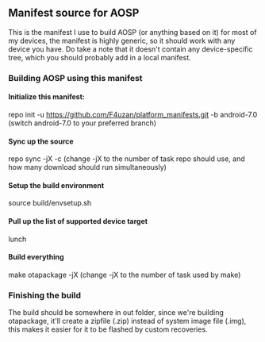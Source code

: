 ## Manifest source for AOSP

This is the manifest I use to build AOSP (or anything based on it) for most of my devices, the manifest is highly generic, so it should work with any device you have. Do take a note that it doesn't contain any device-specific tree, which you should probably add in a local manifest.

### Building AOSP using this manifest

#### Initialize this manifest:
repo init -u https://github.com/F4uzan/platform_manifests.git -b android-7.0 (switch android-7.0 to your preferred branch)

#### Sync up the source
repo sync -jX -c (change -jX to the number of task repo should use, and how many download should run simultaneously)

#### Setup the build environment

source build/envsetup.sh

#### Pull up the list of supported device target

lunch

#### Build everything

make otapackage -jX (change -jX to the number of task used by make)

### Finishing the build

The build should be somewhere in out folder, since we're building otapackage, it'll create a zipfile (.zip) instead of system image file (.img), this makes it easier for it to be flashed by custom recoveries.

